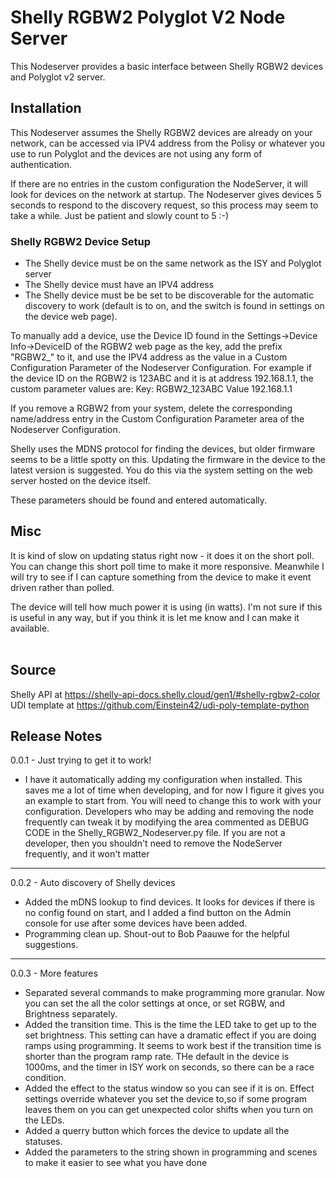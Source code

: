 # Shelly RGBW2 Polyglot V2 Node Server

This Nodeserver provides a basic interface between Shelly RGBW2 devices and Polyglot v2 server.

## Installation
This Nodeserver assumes the Shelly RGBW2 devices are already on your network, can be accessed via IPV4 address from the Polisy or whatever you use to run Polyglot and the devices are not using any form of authentication.

If there are no entries in the custom configuration the NodeServer, it will  look for devices on the network at startup. The Nodeserver gives devices 5 seconds to respond to the discovery request, so this process may seem to take a while. Just be patient and slowly count to 5 :-)<br>

### Shelly RGBW2 Device Setup
* The Shelly device must be on the same network as the ISY and Polyglot server
* The Shelly device must have an IPV4 address
* The Shelly device must be be set to be discoverable for the automatic discovery to work (default is to on, and the switch is found in settings on the device web page).

To manually add a device, use the Device ID found in the Settings->Device Info->DeviceID of the RGBW2 web page as the key, add the prefix "RGBW2_" to it, and use the IPV4 address as the value in a Custom Configuration Parameter of the Nodeserver Configuration.  For example if the device ID on the RGBW2 is 123ABC and it is at address 192.168.1.1, the custom parameter values are:
Key: RGBW2_123ABC
Value 192.168.1.1

If you remove a RGBW2 from your system, delete the corresponding name/address entry in the Custom Configuration Parameter area of the Nodeserver Configuration.

Shelly uses the MDNS protocol for finding the devices, but older firmware seems to be a little spotty on this.  Updating the firmware in the device to the latest version is suggested.  You do this via the system setting on the web server hosted on the device itself.<br>

These parameters should be found and entered automatically.

## Misc
It is kind of slow on updating status right now - it does it on the short poll.  You can change this short poll time to make it more responsive.  Meanwhile I will try to see if I can capture something from the device to make it event driven rather than polled.

The device will tell how much power it is using (in watts).  I'm not sure if this is useful in any way, but if you think it is let me know and I can make it available.<br><br>

## Source
Shelly API at https://shelly-api-docs.shelly.cloud/gen1/#shelly-rgbw2-color<br>
UDI template at https://github.com/Einstein42/udi-poly-template-python

## Release Notes
0.0.1 - Just trying to get it to work!<br>
* I have it automatically adding my configuration when installed.  This saves me a lot of time when developing, and for now I figure it gives you an example to start from.  You will need to change this to work with your configuration.  Developers who may be adding and removing the node frequently can tweak it by modifying the area commented as DEBUG CODE in the Shelly_RGBW2_Nodeserver.py file.  If you are not a developer, then you shouldn't need to remove the NodeServer frequently, and it won't matter<br>

--------

0.0.2 - Auto discovery of Shelly devices<br>
* Added the mDNS lookup to find devices.  It looks for devices if there is no config found on start, and I added a find button on the Admin console for use after some devices have been added.
* Programming clean up.  Shout-out to Bob Paauwe for the helpful suggestions.

--------

0.0.3 - More features<br>
* Separated several commands to make programming more granular. Now you can set the all the color settings at once, or set RGBW, and Brightness separately.
* Added the transition time.  This is the time the LED take to get up to the set brightness.  This setting can have a dramatic effect if you are doing ramps using programming.  It seems to work best if the transition time is shorter than the program ramp rate.  THe default in the device is 1000ms, and the timer in ISY work on seconds, so there can be a race condition.
* Added the effect to the status window so you can see if it is on. Effect settings override whatever you set the device to,so if some program leaves them on you can get unexpected color shifts when you turn on the LEDs.
* Added a querry button which forces the device to update all the statuses.
* Added the parameters to the string shown in programming and scenes to make it easier to see what you have done